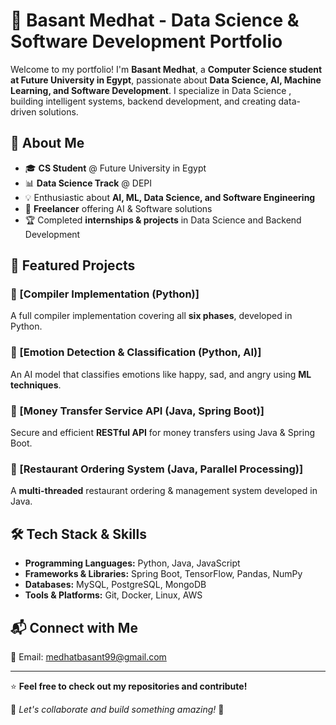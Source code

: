 # 📌 Basant Medhat - Data Science & Software Development Portfolio

Welcome to my portfolio! I'm **Basant Medhat**, a **Computer Science student at Future University in Egypt**, 
passionate about **Data Science, AI, Machine Learning, and Software Development**. 
I specialize in Data Science , building intelligent systems, backend development, and creating data-driven solutions.

## 🚀 About Me
- 🎓 **CS Student** @ Future University in Egypt
- 📊 **Data Science Track** @ DEPI
- 💡 Enthusiastic about **AI, ML, Data Science, and Software Engineering**
- 💼 **Freelancer** offering AI & Software solutions
- 🏆 Completed **internships & projects** in Data Science and Backend Development

## 📂 Featured Projects

### 🔹 [Compiler Implementation (Python)]
A full compiler implementation covering all **six phases**, developed in Python.

### 🔹 [Emotion Detection & Classification (Python, AI)]
An AI model that classifies emotions like happy, sad, and angry using **ML techniques**.

### 🔹 [Money Transfer Service API (Java, Spring Boot)]
Secure and efficient **RESTful API** for money transfers using Java & Spring Boot.

### 🔹 [Restaurant Ordering System (Java, Parallel Processing)]
A **multi-threaded** restaurant ordering & management system developed in Java.

## 🛠️ Tech Stack & Skills

- **Programming Languages:** Python, Java, JavaScript
- **Frameworks & Libraries:** Spring Boot, TensorFlow, Pandas, NumPy
- **Databases:** MySQL, PostgreSQL, MongoDB
- **Tools & Platforms:** Git, Docker, Linux, AWS

## 📬 Connect with Me

📧 Email: medhatbasant99@gmail.com    


---

⭐ **Feel free to check out my repositories and contribute!**

🔹 *Let's collaborate and build something amazing!* 🚀
